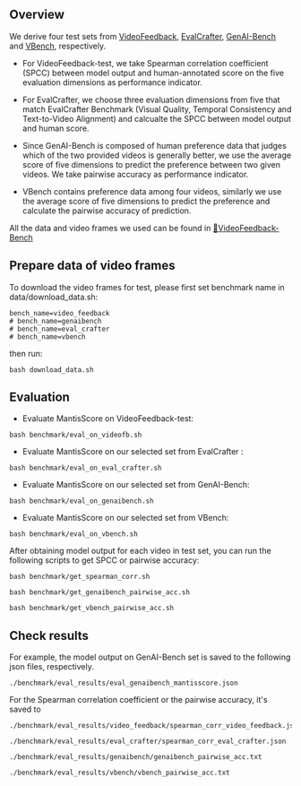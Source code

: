 ## Overview
We derive four test sets from 
[VideoFeedback](https://huggingface.co/datasets/TIGER-Lab/VideoFeedback), 
[EvalCrafter](https://github.com/evalcrafter/EvalCrafter), 
[GenAI-Bench](https://huggingface.co/datasets/TIGER-Lab/GenAI-Bench) and 
[VBench](https://github.com/Vchitect/VBench), respectively. 

- For VideoFeedback-test, we take Spearman correlation coefficient (SPCC) between model output and human-annotated score on the five evaluation dimensions as performance indicator.

- For EvalCrafter, we choose three evaluation dimensions from five that match EvalCrafter Benchmark (Visual Quality, Temporal Consistency and Text-to-Video Alignment) and calcualte the SPCC between model output and human score.

- Since GenAI-Bench is composed of human preference data that judges which of the two provided videos is
generally better, we use the average score of five dimensions to predict the preference between two given videos. We take pairwise accuracy as performance indicator.

- VBench contains preference data among four videos, similarly we use the average score of five dimensions to predict the preference and calculate the pairwise accuracy of prediction.

All the data and video frames we used can be found in [🤗VideoFeedback-Bench](https://huggingface.co/datasets/TIGER-Lab/VideoFeedback-Bench)

## Prepare data of video frames
To download the video frames for test, please first set benchmark name in data/download_data.sh: 
```shell
bench_name=video_feedback
# bench_name=genaibench
# bench_name=eval_crafter
# bench_name=vbench
```
then run: 
```
bash download_data.sh
```

## Evaluation
- Evaluate MantisScore on VideoFeedback-test: 
```
bash benchmark/eval_on_videofb.sh
```
- Evaluate MantisScore on our selected set from EvalCrafter : 
```
bash benchmark/eval_on_eval_crafter.sh
```
- Evaluate MantisScore on our selected set from GenAI-Bench: 
```
bash benchmark/eval_on_genaibench.sh
```
- Evaluate MantisScore on our selected set from VBench: 
```
bash benchmark/eval_on_vbench.sh
```

After obtaining model output for each video in test set, you can run the following scripts to get SPCC or pairwise accuracy: 
```
bash benchmark/get_spearman_corr.sh
```
```
bash benchmark/get_genaibench_pairwise_acc.sh
```
```
bash benchmark/get_vbench_pairwise_acc.sh
```

## Check results
For example, the model output on GenAI-Bench set is saved to the following json files, respectively.
```
./benchmark/eval_results/eval_genaibench_mantisscore.json
```

For the Spearman correlation coefficient or the pairwise accuracy, it's saved to 
```
./benchmark/eval_results/video_feedback/spearman_corr_video_feedback.json
```
```
./benchmark/eval_results/eval_crafter/spearman_corr_eval_crafter.json
```
```
./benchmark/eval_results/genaibench/genaibench_pairwise_acc.txt
```
```
./benchmark/eval_results/vbench/vbench_pairwise_acc.txt
```
